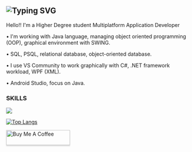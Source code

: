 ![Typing SVG](https://readme-typing-svg.demolab.com?font=Source+Code+Pro&pause=1000&color=4C566A&width=435&lines=WELCOME+TO+MY+PROFILE%2C+I'M+KLADOV)
---------------------------------------------
<p>Hello!! I'm a Higher Degree student Multiplatform Application Developer</p>
<p>• I'm working with Java language, managing object oriented programming (OOP), graphical environment with SWING.</p>
<p>• SQL, PSQL, relational database, object-oriented database.</p>
<p>• I use VS Community to work graphically with C#, .NET framework workload, WPF (XML).</p>
<p>• Android Studio, focus on Java.</p>

### SKILLS

<a href="https://skillicons.dev"><img src="https://skillicons.dev/icons?i=java,cs,postgres,androidstudio,html,css,js" /></a>

[![Top Langs](https://github-readme-stats.vercel.app/api/top-langs/?username=kladoov&layout=compact&theme=dark)](https://github.com/kladoov/github-readme-stats)

<a href="https://www.buymeacoffee.com/kladoov" target="_blank"><img src="https://www.buymeacoffee.com/assets/img/custom_images/orange_img.png" alt="Buy Me A Coffee" style="height: 41px !important;width: 174px !important;box-shadow: 0px 3px 2px 0px rgba(190, 190, 190, 0.5) !important;-webkit-box-shadow: 0px 3px 2px 0px rgba(190, 190, 190, 0.5) !important;" ></a>
